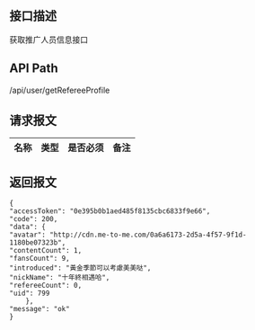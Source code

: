 ## 接口描述
获取推广人员信息接口
## API Path
/api/user/getRefereeProfile
## 请求报文
|名称         |类型           |是否必须   |备注                                 |
|-------------|:--------------|:---------:|:------------------------------------|
## 返回报文
    {
    "accessToken": "0e395b0b1aed485f8135cbc6833f9e66",
    "code": 200,
    "data": {
    "avatar": "http://cdn.me-to-me.com/0a6a6173-2d5a-4f57-9f1d-1180be07323b",
    "contentCount": 1,
    "fansCount": 9,
    "introduced": "黃金季節可以考慮美美哒",
    "nickName": "十年終相遇哈",
    "refereeCount": 0,
    "uid": 799
        },
    "message": "ok"
    }
    
